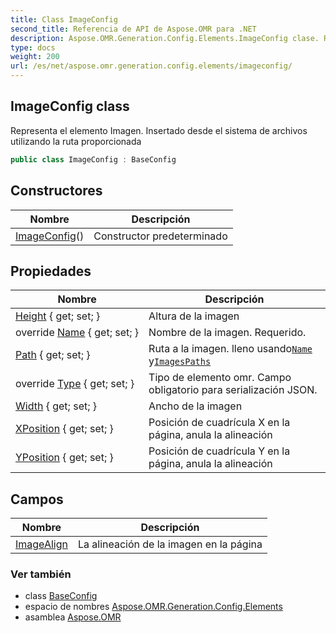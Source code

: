```yaml
---
title: Class ImageConfig
second_title: Referencia de API de Aspose.OMR para .NET
description: Aspose.OMR.Generation.Config.Elements.ImageConfig clase. Representa el elemento Imagen. Insertado desde el sistema de archivos utilizando la ruta proporcionada
type: docs
weight: 200
url: /es/net/aspose.omr.generation.config.elements/imageconfig/
---
```

## ImageConfig class

Representa el elemento Imagen. Insertado desde el sistema de archivos utilizando la ruta proporcionada

```csharp
public class ImageConfig : BaseConfig
```

## Constructores

| Nombre | Descripción |
| --- | --- |
| [ImageConfig](imageconfig/)() | Constructor predeterminado |

## Propiedades

| Nombre | Descripción |
| --- | --- |
| [Height](../../aspose.omr.generation.config.elements/imageconfig/height/) { get; set; } | Altura de la imagen |
| override [Name](../../aspose.omr.generation.config.elements/imageconfig/name/) { get; set; } | Nombre de la imagen. Requerido. |
| [Path](../../aspose.omr.generation.config.elements/imageconfig/path/) { get; set; } | Ruta a la imagen. lleno usando[`Name`](./name/) y[`ImagesPaths`](../../aspose.omr.generation/globalpagesettings/imagespaths/) |
| override [Type](../../aspose.omr.generation.config.elements/imageconfig/type/) { get; set; } | Tipo de elemento omr. Campo obligatorio para serialización JSON. |
| [Width](../../aspose.omr.generation.config.elements/imageconfig/width/) { get; set; } | Ancho de la imagen |
| [XPosition](../../aspose.omr.generation.config.elements/imageconfig/xposition/) { get; set; } | Posición de cuadrícula X en la página, anula la alineación |
| [YPosition](../../aspose.omr.generation.config.elements/imageconfig/yposition/) { get; set; } | Posición de cuadrícula Y en la página, anula la alineación |

## Campos

| Nombre | Descripción |
| --- | --- |
| [ImageAlign](../../aspose.omr.generation.config.elements/imageconfig/imagealign/) | La alineación de la imagen en la página |

### Ver también

* class [BaseConfig](../../aspose.omr.generation.config/baseconfig/)
* espacio de nombres [Aspose.OMR.Generation.Config.Elements](../../aspose.omr.generation.config.elements/)
* asamblea [Aspose.OMR](../../)


